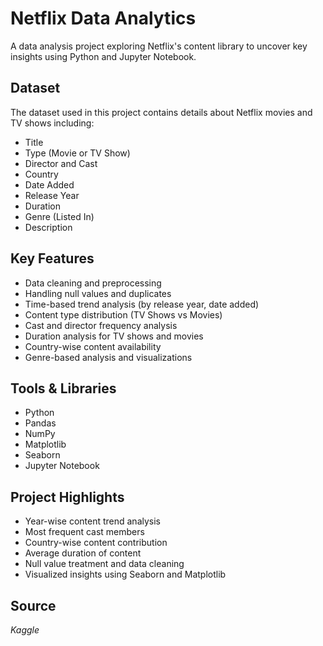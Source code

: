 #  Netflix Data Analytics

A data analysis project exploring Netflix's content library to uncover key insights using Python and Jupyter Notebook.

##  Dataset

The dataset used in this project contains details about Netflix movies and TV shows including:

- Title
- Type (Movie or TV Show)
- Director and Cast
- Country
- Date Added
- Release Year
- Duration
- Genre (Listed In)
- Description

##  Key Features

- Data cleaning and preprocessing
- Handling null values and duplicates
- Time-based trend analysis (by release year, date added)
- Content type distribution (TV Shows vs Movies)
- Cast and director frequency analysis
- Duration analysis for TV shows and movies
- Country-wise content availability
- Genre-based analysis and visualizations

##  Tools & Libraries

- Python
- Pandas
- NumPy
- Matplotlib
- Seaborn
- Jupyter Notebook

##  Project Highlights

-  Year-wise content trend analysis
-  Most frequent cast members
-  Country-wise content contribution
-  Average duration of content
-  Null value treatment and data cleaning
-  Visualized insights using Seaborn and Matplotlib

##  Source
*Kaggle*

